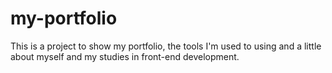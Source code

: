# my-portfolio
This is a project to show my portfolio, the tools I'm used to using and a little about myself and my studies in front-end development.
